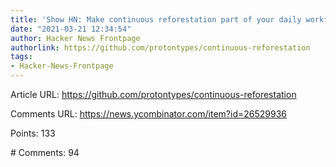 ```yaml
---
title: 'Show HN: Make continuous reforestation part of your daily workflow'
date: "2021-03-21 12:34:54"
author: Hacker News Frontpage
authorlink: https://github.com/protontypes/continuous-reforestation
tags:
- Hacker-News-Frontpage
---
```


<p>Article URL: <a href="https://github.com/protontypes/continuous-reforestation">https://github.com/protontypes/continuous-reforestation</a></p>
<p>Comments URL: <a href="https://news.ycombinator.com/item?id=26529936">https://news.ycombinator.com/item?id=26529936</a></p>
<p>Points: 133</p>
<p># Comments: 94</p>
